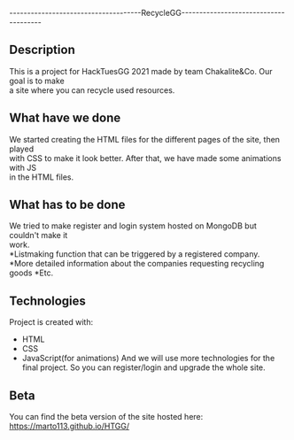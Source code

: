 -------------------------------------RecycleGG--------------------------------------
## Description                                                                        
This is a project for HackTuesGG 2021 made by team Chakalite&Co. Our goal is to make  
a site where you can recycle used resources.                                          
                                                                                      
## What have we done                                                                  
We started creating the HTML files for the different pages of the site, then played   
with CSS to make it look better. After that, we have made some animations with JS     
in the HTML files.                                                                    
                                                                                      
## What has to be done                                                                
We tried to make register and login system hosted on MongoDB but couldn't make it     
work.                                                                                 
*Listmaking function that can be triggered by a registered company.                  
*More detailed information about the companies requesting recycling goods
*Etc.

## Technologies
Project is created with:
* HTML 
* CSS
* JavaScript(for animations)
And we will use more technologies for the final project. So you can register/login
and upgrade the whole site.
	
## Beta
You can find the beta version of the site hosted here: https://marto113.github.io/HTGG/
